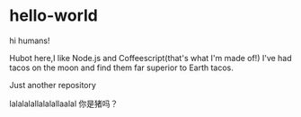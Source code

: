# hello-world

hi humans!

Hubot here,I like Node.js and Coffeescript(that's what I'm made of!)
I've had tacos on the moon and find them far superior to Earth tacos.

Just another repository

lalalalallalalallaalal
你是猪吗？

  
